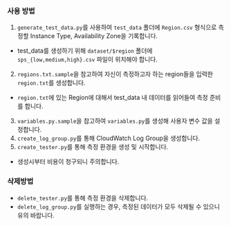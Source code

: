 ### 사용 방법
1. `generate_test_data.py`를 사용하여 `test_data` 폴더에 `Region.csv` 형식으로 측정할 Instance Type, Availability Zone을 기록합니다.
  - test_data를 생성하기 위해 `dataset/$region` 폴더에 `sps_{low,medium,high}.csv` 파일이 위치해야 합니다.
2. `regions.txt.sample`을 참고하여 자신이 측정하고자 하는 region들을 입력한 `region.txt`를 생성합니다.
  - `region.txt`에 있는 Region에 대해서 test_data 내 데이터를 읽어들여 측정 준비를 합니다.
3. `variables.py.sample`을 참고하여 `variables.py`를 생성해 사용자 변수 값을 설정합니다.
4. `create_log_group.py`를 통해 CloudWatch Log Group을 생성합니다.
5. `create_tester.py`를 통해 측정 환경을 생성 및 시작합니다.
  - 생성시부터 비용이 청구되니 주의합니다.

### 삭제방법
- `delete_tester.py`를 통해 측정 환경을 삭제합니다.
- `delete_log_group.py`를 실행하는 경우, 측정된 데이터가 모두 삭제될 수 있으니 유의 바랍니다.